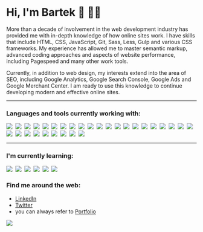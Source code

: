 # Hi, I'm Bartek 👋 👨‍💻

More than a decade of involvement in the web development industry has provided me with in-depth knowledge of how online sites work. I have skills that include HTML, CSS, JavaScript, Git, Sass, Less, Gulp and various CSS frameworks. My experience has allowed me to master semantic markup, advanced coding approaches and aspects of website performance, including Pagespeed and many other work tools.

Currently, in addition to web design, my interests extend into the area of SEO, including Google Analytics, Google Search Console, Google Ads and Google Merchant Center. I am ready to use this knowledge to continue developing modern and effective online sites.

---

### Languages and tools currently working with:

<img src="https://img.shields.io/badge/HTML5-f06529.svg?&style=for-the-badge&logo=html5&logoColor=white" />&nbsp; <img src="https://img.shields.io/badge/CSS3-1572B6?&style=for-the-badge&logo=css3&logoColor=white" />&nbsp; <img src="https://img.shields.io/badge/JavaScript-F7DF1E?style=for-the-badge&logo=javascript&logoColor=black" />&nbsp; <img src="https://img.shields.io/badge/jQuery-0769AD?style=for-the-badge&logo=jQuery&logoColor=white" />&nbsp; <img src="https://img.shields.io/badge/Bootstrap-563D7C?style=for-the-badge&logo=bootstrap&logoColor=white">&nbsp; <img src="https://img.shields.io/badge/tailwindcss-38B2AC.svg?style=for-the-badge&logo=tailwind-css&logoColor=white" />&nbsp; <img src="https://img.shields.io/badge/SASS-cc6699.svg?&style=for-the-badge&logo=sass&logoColor=white" />&nbsp; <img src="https://img.shields.io/badge/LESS-2B4C80?style=for-the-badge&logo=LESS&logoColor=white" />&nbsp; <img src="https://img.shields.io/badge/Gulp-CF4647?style=for-the-badge&logo=Gulp&logoColor=white" />&nbsp; <img src="https://img.shields.io/badge/NPM-CB3837?style=for-the-badge&logo=NPM&logoColor=white" />&nbsp; <img src="https://img.shields.io/badge/Webpack-8DD6F9.svg?style=for-the-badge&logo=webpack&logoColor=black" />&nbsp; <img src="https://img.shields.io/badge/ESLint-4B3263?style=for-the-badge&logo=eslint&logoColor=white" />&nbsp; <img src="https://img.shields.io/badge/Docker-2496ED?style=for-the-badge&logo=docker&logoColor=white" />&nbsp; <img src="https://img.shields.io/badge/adobe%20photoshop-31A8FF.svg?style=for-the-badge&logo=adobe%20photoshop&logoColor=white" />&nbsp; <img src="https://img.shields.io/badge/figma-F24E1E.svg?style=for-the-badge&logo=figma&logoColor=white" />&nbsp; <img src="https://img.shields.io/badge/jira-0A0FFF.svg?style=for-the-badge&logo=jira&logoColor=white" />&nbsp; <img src="https://img.shields.io/badge/Notion-000000.svg?style=for-the-badge&logo=notion&logoColor=white" />&nbsp; <img src="https://img.shields.io/badge/Slack-4A154B?style=for-the-badge&logo=slack&logoColor=white" />&nbsp; <img src="https://img.shields.io/badge/Asana-F06A6A?style=for-the-badge&logo=Asana&logoColor=white" />&nbsp; <img src="https://img.shields.io/badge/git-F05033.svg?style=for-the-badge&logo=git&logoColor=white" />&nbsp; <img src="https://img.shields.io/badge/bitbucket-0047B3.svg?style=for-the-badge&logo=bitbucket&logoColor=white" />&nbsp; <img src="https://img.shields.io/badge/mysql-0000ff.svg?style=for-the-badge&logo=mysql&logoColor=white" />&nbsp; <img src="https://img.shields.io/badge/symfony-000000.svg?style=for-the-badge&logo=symfony&logoColor=white" />&nbsp; <img src="https://img.shields.io/badge/WordPress-117AC9.svg?style=for-the-badge&logo=WordPress&logoColor=white" />&nbsp; <img src="https://img.shields.io/badge/WooCommerce-3C2861.svg?style=for-the-badge&logo=WooCommerce&logoColor=white" />&nbsp; <img src="https://img.shields.io/badge/Apache-D42029?style=for-the-badge&logo=apache&logoColor=white" />&nbsp; <img src="https://img.shields.io/badge/nginx-009639.svg?style=for-the-badge&logo=nginx&logoColor=white" />&nbsp; <img src="https://img.shields.io/badge/Ubuntu-E95420?style=for-the-badge&logo=ubuntu&logoColor=white" />&nbsp; <img src="https://img.shields.io/badge/mac%20os-000000?style=for-the-badge&logo=macos&logoColor=F0F0F0" />&nbsp; <img src="https://img.shields.io/badge/Windows-0078D6?style=for-the-badge&logo=windows&logoColor=white" />&nbsp;

---

### I'm currently learning:

<img src="https://img.shields.io/badge/React-20232A?style=for-the-badge&logo=react&logoColor=61DAFB" />&nbsp; <img src="https://img.shields.io/badge/typescript-007ACC.svg?style=for-the-badge&logo=typescript&logoColor=white" />&nbsp; <img src="https://img.shields.io/badge/Vue.js-35495e?style=for-the-badge&logo=vuedotjs&logoColor=4FC08D" />&nbsp; <img src="https://img.shields.io/badge/Postman-FF6C37?style=for-the-badge&logo=postman&logoColor=white" />&nbsp; <img src="https://img.shields.io/badge/cypress-E5E5E5?style=for-the-badge&logo=cypress&logoColor=058a5e" />&nbsp; <img src="https://img.shields.io/badge/-jest-%23C21325?style=for-the-badge&logo=jest&logoColor=white" />&nbsp;

### Find me around the web:

-   [LinkedIn](https://www.linkedin.com/in/bartoszberdychowski/)
-   [Twitter](https://twitter.com/berdychowski)
-   you can always refer to [Portfolio](https://www.berdychowski.com)

![](https://komarev.com/ghpvc/?username=erdys&style=flat-square&color=grey)
